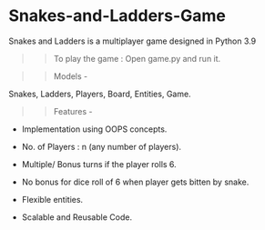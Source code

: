 # Snakes-and-Ladders-Game
Snakes and Ladders is a multiplayer game designed in Python 3.9

>> To play the game :
Open game.py and run it.

>> Models -

  Snakes,
  Ladders,
  Players,
  Board,
  Entities,
  Game.
  
>> Features -

* Implementation using OOPS concepts.

* No. of Players : n (any number of players).

* Multiple/ Bonus turns if the player rolls 6.

* No bonus for dice roll of 6 when player gets bitten by snake.

* Flexible entities.

* Scalable and Reusable Code.
